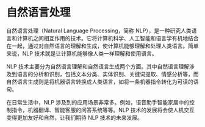# 自然语言处理
自然语言处理（Natural Language Processing，简称 NLP），是一种研究人类语言和计算机之间相互作用的技术。它将计算机科学、人工智能和语言学有机地结合在一起，通过对自然语言的理解和生成，使计算机能够理解和处理人类语言。简单来说，NLP 技术就是让计算机能够像人类一样理解和使用语言。

NLP 技术主要分为自然语言理解和自然语言生成两个方面。其中自然语言理解涉及到语言的分析和识别，包括文本分类、实体识别、关键词提取、情感分析等，而自然语言生成则是将机器语言转换成人类语言，如将一条机器指令转化为可读的语句。

在日常生活中，NLP 涉及到的应用场景非常多。例如，语音助手智能家居中的控制指令，机器翻译、智能客服的问答系统等等。NLP 技术的发展将会使人机交互变得更加友好和自然，让我们期待 NLP 技术的未来发展。